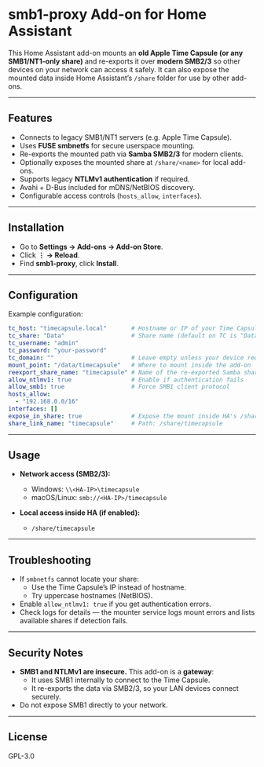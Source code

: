 # smb1-proxy Add-on for Home Assistant

This Home Assistant add-on mounts an **old Apple Time Capsule (or any SMB1/NT1-only share)** and re-exports it over **modern SMB2/3** so other devices on your network can access it safely.
It can also expose the mounted data inside Home Assistant’s `/share` folder for use by other add-ons.

---

## Features

- Connects to legacy SMB1/NT1 servers (e.g. Apple Time Capsule).
- Uses **FUSE smbnetfs** for secure userspace mounting.
- Re-exports the mounted path via **Samba SMB2/3** for modern clients.
- Optionally exposes the mounted share at `/share/<name>` for local add-ons.
- Supports legacy **NTLMv1 authentication** if required.
- Avahi + D-Bus included for mDNS/NetBIOS discovery.
- Configurable access controls (`hosts_allow`, `interfaces`).

---

## Installation

   - Go to **Settings → Add-ons → Add-on Store**.
   - Click **⋮ → Reload**.
   - Find **smb1-proxy**, click **Install**.

---

## Configuration

Example configuration:

```yaml
tc_host: "timecapsule.local"       # Hostname or IP of your Time Capsule
tc_share: "Data"                   # Share name (default on TC is "Data")
tc_username: "admin"
tc_password: "your-password"
tc_domain: ""                      # Leave empty unless your device requires it
mount_point: "/data/timecapsule"   # Where to mount inside the add-on
reexport_share_name: "timecapsule" # Name of the re-exported Samba share
allow_ntlmv1: true                 # Enable if authentication fails
allow_smb1: true                   # Force SMB1 client protocol
hosts_allow:
  - "192.168.0.0/16"
interfaces: []
expose_in_share: true              # Expose the mount inside HA's /share
share_link_name: "timecapsule"     # Path: /share/timecapsule
```

---

## Usage

- **Network access (SMB2/3):**
  - Windows: `\\<HA-IP>\timecapsule`
  - macOS/Linux: `smb://<HA-IP>/timecapsule`

- **Local access inside HA (if enabled):**
  - `/share/timecapsule`

---

## Troubleshooting

- If `smbnetfs` cannot locate your share:
  - Use the Time Capsule’s IP instead of hostname.
  - Try uppercase hostnames (NetBIOS).
- Enable `allow_ntlmv1: true` if you get authentication errors.
- Check logs for details — the mounter service logs mount errors and lists available shares if detection fails.

---

## Security Notes

- **SMB1 and NTLMv1 are insecure.** This add-on is a **gateway**:
  - It uses SMB1 internally to connect to the Time Capsule.
  - It re-exports the data via SMB2/3, so your LAN devices connect securely.
- Do not expose SMB1 directly to your network.

---

## License

GPL-3.0
